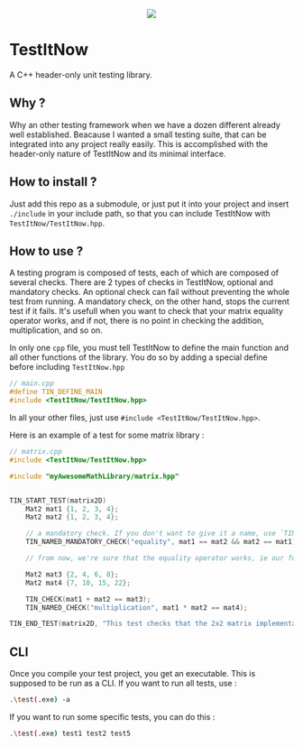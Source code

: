 <p align="center">
	<img src="https://img.shields.io/badge/version-1.0.0-informational" />
</p>

# TestItNow
A C++ header-only unit testing library.

## Why ?
Why an other testing framework when we have a dozen different already well established.
Beacause I wanted a small testing suite, that can be integrated into any project really
easily. This is accomplished with the header-only nature of TestItNow and its minimal
interface.

## How to install ?
Just add this repo as a submodule, or just put it into your project and insert `./include`
in your include path, so that you can include TestItNow with `TestItNow/TestItNow.hpp`.

## How to use ?
A testing program is composed of tests, each of which are composed of several checks.
There are 2 types of checks in TestItNow, optional and mandatory checks. An optional check
can fail without preventing the whole test from running. A mandatory check, on the other
hand, stops the current test if it fails. It's usefull when you want to check that your
matrix equality operator works, and if not, there is no point in checking the addition,
multiplication, and so on.

In only one `cpp` file, you must tell TestItNow to define the main function and all other
functions of the library. You do so by adding a special define before including `TestItNow.hpp`

```cpp
// main.cpp
#define TIN_DEFINE_MAIN
#include <TestItNow/TestItNow.hpp>
```

In all your other files, just use `#include <TestItNow/TestItNow.hpp>`.

Here is an example of a test for some matrix library :

```cpp
// matrix.cpp
#include <TestItNow/TestItNow.hpp>

#include "myAwesomeMathLibrary/matrix.hpp"


TIN_START_TEST(matrix2D)
	Mat2 mat1 {1, 2, 3, 4};
	Mat2 mat2 {1, 2, 3, 4};

	// a mandatory check. If you don't want to give it a name, use `TIN_MANDATORY_CHECK`
	TIN_NAMED_MANDATORY_CHECK("equality", mat1 == mat2 && mat2 == mat1);

	// from now, we're sure that the equality operator works, ie our further checks are accurate

	Mat2 mat3 {2, 4, 6, 8};
	Mat2 mat4 {7, 10, 15, 22};

	TIN_CHECK(mat1 + mat2 == mat3);
	TIN_NAMED_CHECK("multiplication", mat1 * mat2 == mat4);

TIN_END_TEST(matrix2D, "This test checks that the 2x2 matrix implementation is working");
```


## CLI
Once you compile your test project, you get an executable. This is supposed to be run as a CLI.
If you want to run all tests, use :

```bash
.\test(.exe) -a
```

If you want to run some specific tests, you can do this :

```bash
.\test(.exe) test1 test2 test5
```